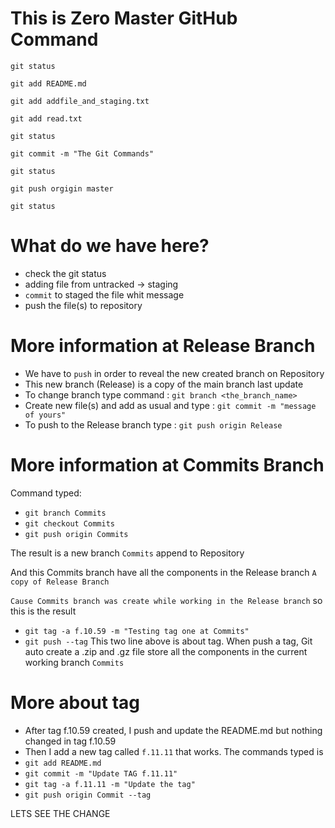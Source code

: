 # This is Zero Master GitHub Command
`git status`

`git add README.md`

`git add addfile_and_staging.txt`

`git add read.txt`

`git status`

`git commit -m "The Git Commands"`

`git status`

`git push orgigin master`

`git status`

# What do we have here?
- check the git status
- adding file from untracked -> staging
- `commit` to staged the file whit message
- push the file(s) to repository

# More information at Release Branch
- We have to `push` in order to reveal the new created branch on Repository
- This new branch (Release) is a copy of the main branch last update
- To change branch type command : `git branch <the_branch_name>`
- Create new file(s) and add as usual and type : `git commit -m "message of yours"`
- To push to the Release branch type : `git push origin Release`

# More information at Commits Branch
Command typed: 
- `git branch Commits`
- `git checkout Commits`
- `git push origin Commits`

The result is a new branch `Commits` append to Repository

And this Commits branch have all the components in the Release branch `A copy of Release Branch`

`Cause Commits branch was create while working in the Release branch` so this is the result

- `git tag -a f.10.59 -m "Testing tag one at Commits"`
- `git push --tag`
This two line above is about tag. When push a tag, Git auto create a .zip and .gz file store all the components in the current working branch `Commits`

# More about tag
- After tag f.10.59 created, I push and update the README.md but nothing changed in tag f.10.59
- Then I add a new tag called `f.11.11` that works.
The commands typed is
- `git add README.md`
- `git commit -m "Update TAG f.11.11"`
- `git tag -a f.11.11 -m "Update the tag"`
- `git push origin Commit --tag`

LETS SEE THE CHANGE
